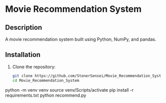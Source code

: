 # Movie Recommendation System

## Description
A movie recommendation system built using Python, NumPy, and pandas.

## Installation
1. Clone the repository:
   ```bash
   git clone https://github.com/StonerSensei/Movie_Recommendation_System.git
   cd Movie_Recommendation_System
python -m venv venv
source venv/Scripts/activate
pip install -r requirements.txt
python recommend.py
